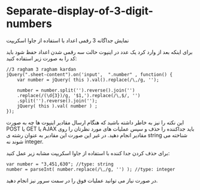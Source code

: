 # Separate-display-of-3-digit-numbers
نمایش جداگانه 3 رقمی اعداد با استفاده از جاوا اسکریپت

برای اینکه بعد از وارد کرد یک عدد در اینپوت حالت سه رقمی شدن اعداد حفظ شود باید کد را به صورت زیر استفاده کنید:

```
//3 ragham 3 ragham kardan
jQuery(".sheet-content").on('input',  ".number" , function() {
    var number = jQuery( this ).val().replace(/\,/g, '');

    number = number.split('').reverse().join('')
    .replace(/(\d{3})/g, '$1,').replace(/\,$/, '')
    .split('').reverse().join('');
    jQuery( this ).val( number ) ;
});
```
این نکته را نیز به خاطر داشته باشید که هنگام ارسال مقادیر اینپوت ها چه به صورت POST یا GET یا AJAX باید جداکننده را حذف و سپس عملیات های مورد نظرتان را روی مقادیر انجام دهید. در غیر این صورت این مقادیر به عنوان رشته ی string  شناخته می شوند نه integer.

برای حذف کردن جدا کننده با استفاده از جاوا اسکریپت مشابه زیر عمل کنید:
```
var number = "3,451,630"; //type: string
number = parseInt( number.replace(/\,/g, '') ); //type: integer
```
در صورت نیاز می توانید عملیات فوق را در سمت سرور نیز انجام دهید.
